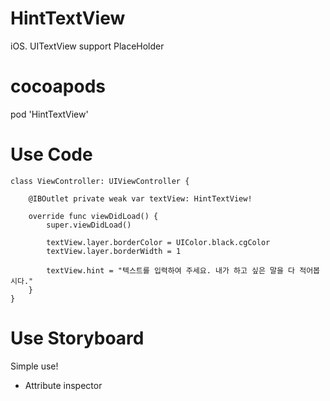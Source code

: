 # HintTextView
iOS. UITextView support PlaceHolder

# cocoapods
pod 'HintTextView'

# Use Code
```
class ViewController: UIViewController {

    @IBOutlet private weak var textView: HintTextView!
    
    override func viewDidLoad() {
        super.viewDidLoad()
        
        textView.layer.borderColor = UIColor.black.cgColor
        textView.layer.borderWidth = 1
        
        textView.hint = "텍스트를 입력하여 주세요. 내가 하고 싶은 말을 다 적어봅시다."
    }
}
```

# Use Storyboard
Simple use!
- Attribute inspector
